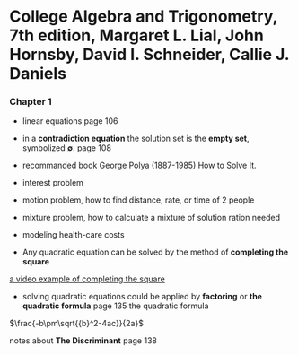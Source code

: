 # College Algebra and Trigonometry, 7th edition, Margaret L. Lial, John Hornsby, David I. Schneider, Callie J. Daniels


### Chapter 1

- linear equations page 106

- in a **contradiction equation** the solution set is the **empty set**, symbolized **∅**.
page 108

- recommanded book George Polya (1887-1985) How to Solve It.
- interest problem
- motion problem, how to find distance, rate, or time of 2 people
- mixture problem, how to calculate a mixture of solution ration needed
- modeling health-care costs
- Any quadratic equation can be solved by the
method of **completing the square**

[a video example of completing the square](https://www.youtube.com/watch?v=McDdEw_Fb5E)

- solving quadratic equations could be applied by **factoring** or **the quadratic formula**
page 135 the quadratic formula

$\frac{-b\pm\sqrt{{b}^2-4ac}}{2a}$


notes about **The Discriminant** page 138


